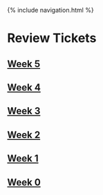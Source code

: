 {% include navigation.html %}
# Review Tickets
## [Week 5](https://github.com/kamryns/curly-spork/issues/6)
## [Week 4](https://github.com/kamryns/curlycupboard3.0/issues/26)
## [Week 3](https://github.com/kamryns/curly-spork/issues/5)
## [Week 2](https://github.com/kamryns/curly-spork/issues/4)
## [Week 1](https://github.com/kamryns/curly-spork/issues/3)
## [Week 0](https://github.com/kamryns/curly-spork/issues/2)



